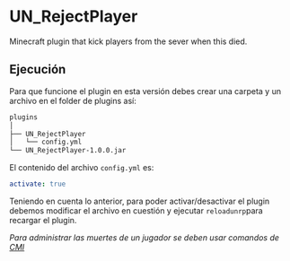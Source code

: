 # UN_RejectPlayer
Minecraft plugin that kick players from the sever when this died.

## Ejecución
Para que funcione el plugin en esta versión debes crear una carpeta y un archivo en el folder de plugins así:

```bash
plugins
│ 
├── UN_RejectPlayer
│   └── config.yml
└── UN_RejectPlayer-1.0.0.jar
```
El contenido del archivo `config.yml` es:
```yml
activate: true
```
Teniendo en cuenta lo anterior, para poder activar/desactivar el plugin debemos modificar el archivo en cuestión y ejecutar `reloadunrp`para recargar el plugin.

*Para administrar las muertes de un jugador se deben usar comandos de [CMI](https://www.zrips.net/cmi/commands/user-meta/)*
